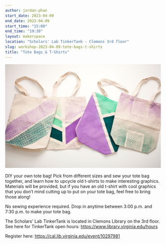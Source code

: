 ```yaml
---
author: jordan-phan
start_date: 2023-04-09
end_date: 2023-04-09
start_time: "15:00"
end_time: "19:30"
layout: makerspace
location: "Scholars' Lab TinkerTank - Clemons 3rd floor"
slug: workshop-2023-04-09-tote-bags-t-shirts
title: "Tote Bags & T-Shirts"
---
```


![Tote Bags & T-Shirts](/assets/post-media/workshops/tote-bags.jpg)

DIY your own tote bag! Pick from different sizes and sew your tote bag together, and learn how to upcycle old t-shirts to make interesting graphics. Materials will be provided, but if you have an old t-shirt with cool graphics that you don’t mind cutting up to put on your tote bag, feel free to bring those along!

No sewing experience required. Drop in anytime between 3:00 p.m. and 7:30 p.m. to make your tote bag.

The Scholars' Lab TinkerTank is located in Clemons Library on the 3rd floor. See here for TinkerTank open hours: <a href="https://www.library.virginia.edu/hours">https://www.library.virginia.edu/hours</a>

Register here: [https://cal.lib.virginia.edu/event/10297981 ](https://cal.lib.virginia.edu/event/10297981)
